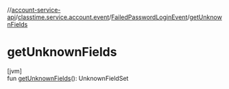 //[account-service-api](../../../index.md)/[classtime.service.account.event](../index.md)/[FailedPasswordLoginEvent](index.md)/[getUnknownFields](get-unknown-fields.md)

# getUnknownFields

[jvm]\
fun [getUnknownFields](get-unknown-fields.md)(): UnknownFieldSet
